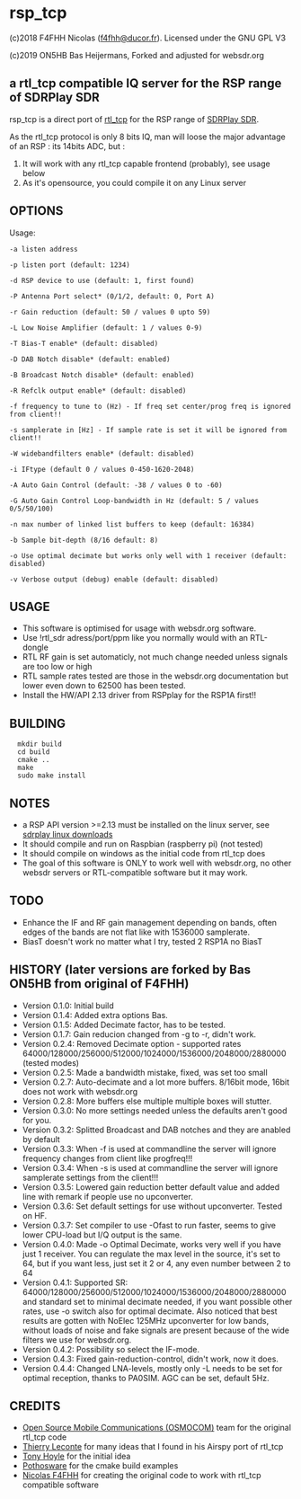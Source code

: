# rsp_tcp

(c)2018 F4FHH Nicolas (f4fhh@ducor.fr). Licensed under the GNU GPL V3

(c)2019 ON5HB Bas Heijermans, Forked and adjusted for websdr.org

## a rtl_tcp compatible IQ server for the RSP range of SDRPlay SDR

rsp_tcp is a direct port of [rtl_tcp](https://github.com/osmocom/rtl-sdr) for the RSP range of [SDRPlay SDR](https://www.sdrplay.com/).

As the rtl_tcp protocol is only 8 bits IQ, man will loose the major advantage of an RSP : its 14bits ADC, but :

1. It will work with any rtl_tcp capable frontend (probably), see usage below
2. As it's opensource, you could compile it on any Linux server

## OPTIONS
Usage:

	-a listen address
	
	-p listen port (default: 1234)
	
	-d RSP device to use (default: 1, first found)
	
	-P Antenna Port select* (0/1/2, default: 0, Port A)
	
	-r Gain reduction (default: 50 / values 0 upto 59)
	
	-L Low Noise Amplifier (default: 1 / values 0-9)
	
	-T Bias-T enable* (default: disabled)
	
	-D DAB Notch disable* (default: enabled)
	
	-B Broadcast Notch disable* (default: enabled)
	
	-R Refclk output enable* (default: disabled)
	
	-f frequency to tune to (Hz) - If freq set center/prog freq is ignored from client!!
	
	-s samplerate in [Hz] - If sample rate is set it will be ignored from client!!
	
	-W widebandfilters enable* (default: disabled)
	
	-i IFtype (default 0 / values 0-450-1620-2048)
	
	-A Auto Gain Control (default: -38 / values 0 to -60)
	
	-G Auto Gain Control Loop-bandwidth in Hz (default: 5 / values 0/5/50/100)
	
	-n max number of linked list buffers to keep (default: 16384)
	
	-b Sample bit-depth (8/16 default: 8)
	
	-o Use optimal decimate but works only well with 1 receiver (default: disabled)
	
	-v Verbose output (debug) enable (default: disabled)

## USAGE
 - This software is optimised for usage with websdr.org software. 
 - Use !rtl_sdr adress/port/ppm like you normally would with an RTL-dongle
 - RTL RF gain is set automaticly, not much change needed unless signals are too low or high
 - RTL sample rates tested are those in the websdr.org documentation but lower even down to 62500 has been tested.
 - Install the HW/API 2.13 driver from RSPplay for the RSP1A first!!

## BUILDING
```
  mkdir build
  cd build
  cmake ..
  make
  sudo make install
```
## NOTES
 - a RSP API version >=2.13 must be installed on the linux server, see [sdrplay linux downloads](https://www.sdrplay.com/downloads/)
 - It should compile and run on Raspbian (raspberry pi) (not tested)
 - It should compile on windows as the initial code from rtl_tcp does
 - The goal of this software is ONLY to work well with websdr.org, no other websdr servers or RTL-compatible software but it may work.

## TODO
 - Enhance the IF and RF gain management depending on bands, often edges of the bands are not flat like with 1536000 samplerate.
 - BiasT doesn't work no matter what I try, tested 2 RSP1A no BiasT
 
## HISTORY (later versions are forked by Bas ON5HB from original of F4FHH)
 - Version 0.1.0: Initial build
 - Version 0.1.4: Added extra options Bas.
 - Version 0.1.5: Added Decimate factor, has to be tested.
 - Version 0.1.7: Gain reducion changed from -g to -r, didn't work.
 - Version 0.2.4: Removed Decimate option - supported rates 64000/128000/256000/512000/1024000/1536000/2048000/2880000 (tested modes)
 - Version 0.2.5: Made a bandwidth mistake, fixed, was set too small
 - Version 0.2.7: Auto-decimate and a lot more buffers. 8/16bit mode, 16bit does not work with websdr.org
 - Version 0.2.8: More buffers else multiple multiple boxes will stutter.
 - Version 0.3.0: No more settings needed unless the defaults aren't good for you.
 - Version 0.3.2: Splitted Broadcast and DAB notches and they are anabled by default
 - Version 0.3.3: When -f is used at commandline the server will ignore frequency changes from client like progfreq!!!
 - Version 0.3.4: When -s is used at commandline the server will ignore samplerate settings from the client!!!
 - Version 0.3.5: Lowered gain reduction better default value and added line with remark if people use no upconverter.
 - Version 0.3.6: Set default settings for use without upconverter. Tested on HF.
 - Version 0.3.7: Set compiler to use -Ofast to run faster, seems to give lower CPU-load but I/Q output is the same.
 - Version 0.4.0: Made -o Optimal Decimate, works very well if you have just 1 receiver. You can regulate the max level in the source, it's set to 64, but if you want less, just set it 2 or 4, any even number between 2 to 64
 - Version 0.4.1: Supported SR: 64000/128000/256000/512000/1024000/1536000/2048000/2880000 and standard set to minimal decimate needed, if you want possible other rates, use -o switch also for optimal decimate. Also noticed that best results are gotten with NoElec 125MHz upconverter for low bands, without loads of noise and fake signals are present because of the wide filters we use for websdr.org.
 - Version 0.4.2: Possibility so select the IF-mode.
 - Version 0.4.3: Fixed gain-reduction-control, didn't work, now it does.
 - Version 0.4.4: Changed LNA-levels, mostly only -L needs to be set for optimal reception, thanks to PA0SIM. 
 AGC can be set, default 5Hz.
 
## CREDITS
 - [Open Source Mobile Communications (OSMOCOM)](https://github.com/osmocom/rtl-sdr.git) team for the original rtl_tcp code
 - [Thierry Leconte](https://github.com/TLeconte/airspy_tcp.git) for many ideas that I found in his Airspy port of rtl_tcp
 - [Tony Hoyle](https://github.com/TonyHoyle/sdrplay.git) for the initial idea
 - [Pothosware](https://github.com/pothosware) for the cmake build examples
 - [Nicolas F4FHH](https://github.com/f4hh) for creating the original code to work with rtl_tcp compatible software
